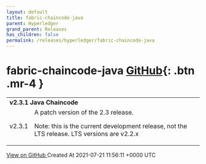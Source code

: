 ```yaml
---
layout: default
title: fabric-chaincode-java
parent: Hyperledger
grand_parent: Releases
has_children: false
permalink: /releases/hyperledger/fabric-chaincode-java
---
```


# fabric-chaincode-java <span class="fs-3 right-align">[GitHub](https://github.com/hyperledger/fabric-chaincode-java){: .btn .mr-4 }</span>


<div>
    <table>
        <tr>
            <td colspan="2">
                <b>
                    v2.3.1 Java Chaincode
                </b>
            </td>
        </tr>
        <tr>
            <td>
                <span class="chip">
                    v2.3.1
                </span>
            </td>
            <td>
                A patch version of the 2.3 release.

Note: this is the current development release, not the LTS release. LTS versions are v2.2.x
            </td>
        </tr>
    </table>
    <a href="https://github.com/hyperledger/fabric-chaincode-java/releases/tag/v2.3.1" class=".btn">
        View on GitHub
    </a>
    <span class="right-align">
        Created At 2021-07-21 11:56:11 +0000 UTC
    </span>
</div>

